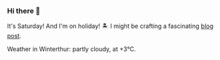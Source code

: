 ### Hi there :wave:

It's Saturday! And I'm on holiday! :desert_island: I might be crafting a fascinating [blog post](https://benjaminwuethrich.dev).

Weather in Winterthur: partly cloudy, at +3°C.

